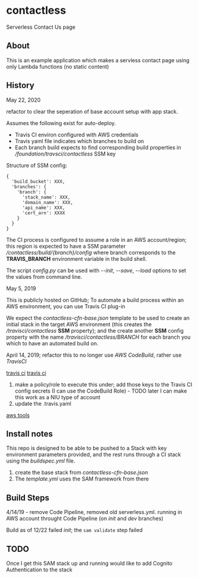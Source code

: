 # contactless
Serverless Contact Us page

## About

This is an example application which makes a servless contact page using only Lambda functions (no static content)

## History

May 22, 2020

refactor to clear the seperation of base account setup with app stack.

Assumes the following exist for auto-deploy.
- Travis CI environ configured with AWS credentials
- Travis yaml file indicates which branches to build on
- Each branch build expects to find corresponding build properties in */foundation/travsci/contactless* SSM key



Structure of SSM config:
```
{
  'build_bucket': XXX,
  'branches': {
    'branch': {
      'stack_name': XXX,
      'domain_name': XXX,
      'api_name': XXX,
      'cert_arn': XXXX
    }
  }
}
```

The CI process is configured to assume a role in an AWS account/region; this region is expected to have a SSM parameter */contactless/build/{branch}/config* where branch corresponds to the **TRAVIS_BRANCH** environment variable in the build shell.

The script *config.py* can be used with *--init*, *--save*, *--load* options to set the values from command line.





May 5, 2019

 This is publicly hosted on GitHub;   To automate a build process within an AWS environment, you can use Travis CI plug-in

We expect the *contactless-cfn-base.json* template to be used to create an initial stack in the target AWS environment (this creates the */travisci/contactless* **SSM** property); and the create another **SSM** config property with the name */travisci/contactless/BRANCH* for each branch you which to have an automated build on.


April 14, 2019; refactor this to no longer use *AWS CodeBuild*, rather use *TravisCI*

[travis ci](https://dev.to/codevbus/deploy-aws-lambda-functions-with-aws-sam-cli-and-travis-ci-part-2-2goh)
[travis ci](https://sysengcooking.com/blog/aws-lambda-with-travis-2/)


1. make a policy/role to execute this under; add those keys to the Travis CI config secrets  (I can use the CodeBuild Role) - TODO later I can make this work as a NIU type of account
2. update the .travis.yaml



[aws tools](https://dev.to/sagar/implement-a-serverless-cicd-pipeline-with-aws-amazon-web-services-438f)

## Install notes

This repo is designed to be able to be pushed to a Stack with key environment parameters provided, and the rest runs through a CI stack using the *buildspec.yml* file.

1. create the base stack from *contactless-cfn-base.json*
2. The *template.yml* uses the SAM framework from there


## Build Steps


4/14/19 - remove Code Pipeline, removed old serverless.yml.
running in AWS account throught Code Pipeline (on *init* and *dev* branches)

Build as of 12/22 failed *init*;  the `sam validate` step failed


## TODO

Once I get this SAM stack up and running would like to add Cognito Authentication to the stack
